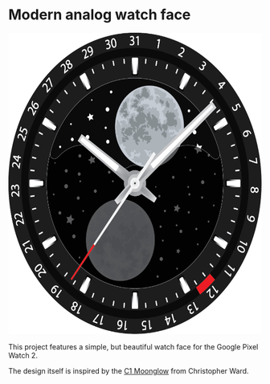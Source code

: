 # Modern analog watch face

<p align="center" dir="auto"><img src="/screenshots/full_watch_face.png?raw=true" alt="full watch face" width="600" height="600"></p>

This project features a simple, but beautiful watch face for the Google Pixel Watch 2. 

The design itself is inspired by the [C1 Moonglow](https://www.christopherward.com/dress-watches/c1-moonglow/C01-40AMP2-S00K0-VK.html) from Christopher Ward.

